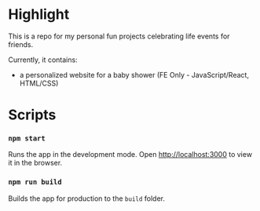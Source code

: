 # Highlight 

This is a repo for my personal fun projects celebrating life events for friends. 

Currently, it contains: 
* a personalized website for a baby shower (FE Only - JavaScript/React, HTML/CSS)

# Scripts

### `npm start`

Runs the app in the development mode. Open [http://localhost:3000](http://localhost:3000) to view it in the browser.

### `npm run build`

Builds the app for production to the `build` folder.<br>
